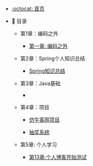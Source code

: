 - [:octocat: 首页](/README)
- :memo: 目录
  
   - 第1章：编码之外
      - [第一章: 编码之外](/md/code-aprt/编码之外.md)

   - 第2章：Spring个人知识总结
      - [Spring知识总结](/md/Spring/Spring基础.md)

   - 第3章：Java基础
      - []()

   - 第4章：项目
      - [仿牛客网项目](/md/project/仿牛客网项目.md)  
  
      - [抽奖系统](/md/project/抽奖系统.md)

   - 第5章: 个人学习
  
       - [第13章:个人博客开始测试](/md/idea-plugin/2022-4-10-个人博客开始.md)
